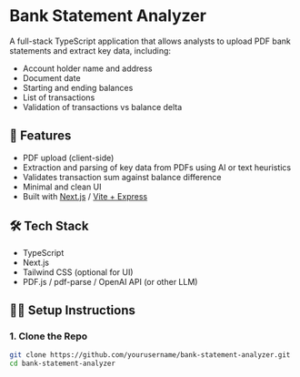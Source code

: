 # Bank Statement Analyzer

A full-stack TypeScript application that allows analysts to upload PDF bank statements and extract key data, including:

- Account holder name and address
- Document date
- Starting and ending balances
- List of transactions
- Validation of transactions vs balance delta

## 🚀 Features

- PDF upload (client-side)
- Extraction and parsing of key data from PDFs using AI or text heuristics
- Validates transaction sum against balance difference
- Minimal and clean UI
- Built with [Next.js](https://nextjs.org/) / [Vite + Express](https://vitejs.dev/)

## 🛠️ Tech Stack

- TypeScript
- Next.js 
- Tailwind CSS (optional for UI)
- PDF.js / pdf-parse / OpenAI API (or other LLM)

## 🧑‍💻 Setup Instructions

### 1. Clone the Repo

```bash
git clone https://github.com/yourusername/bank-statement-analyzer.git
cd bank-statement-analyzer     
